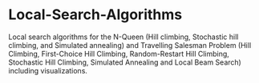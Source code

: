 # Local-Search-Algorithms
Local search algorithms for the N-Queen (Hill climbing, Stochastic hill climbing, and Simulated annealing) and Travelling Salesman Problem (Hill Climbing, First-Choice Hill Climbing, Random-Restart Hill Climbing, Stochastic Hill Climbing, Simulated Annealing and Local Beam Search) including visualizations.
